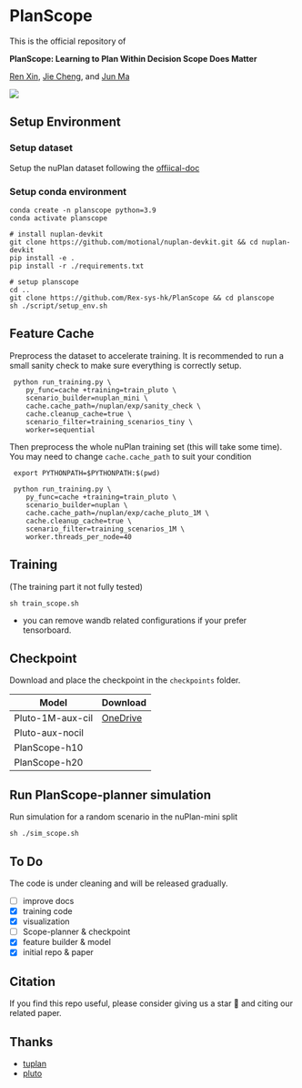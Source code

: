 # PlanScope

This is the official repository of

**PlanScope: Learning to Plan Within Decision Scope Does Matter**

[Ren Xin](https://rex-sys-hk.github.io), [Jie Cheng](https://jchengai.github.io/), and [Jun Ma](https://personal.hkust-gz.edu.cn/junma/index.html)


<p align="left">
<a href="https://rex-sys-hk.github.io">
<img src="https://img.shields.io/badge/Project-Page-blue?style=flat">
</a>
<!--<a href='https://arxiv.org/abs/2404.14327' style='padding-left: 0.5rem;'>
    <img src='https://img.shields.io/badge/arXiv-PDF-red?style=flat&logo=arXiv&logoColor=wihte' alt='arXiv PDF'>
</a>-->
</p>

## Setup Environment

### Setup dataset

Setup the nuPlan dataset following the [offiical-doc](https://nuplan-devkit.readthedocs.io/en/latest/dataset_setup.html)

### Setup conda environment

```
conda create -n planscope python=3.9
conda activate planscope

# install nuplan-devkit
git clone https://github.com/motional/nuplan-devkit.git && cd nuplan-devkit
pip install -e .
pip install -r ./requirements.txt

# setup planscope
cd ..
git clone https://github.com/Rex-sys-hk/PlanScope && cd planscope
sh ./script/setup_env.sh
```

## Feature Cache

Preprocess the dataset to accelerate training. It is recommended to run a small sanity check to make sure everything is correctly setup.

```
 python run_training.py \
    py_func=cache +training=train_pluto \
    scenario_builder=nuplan_mini \
    cache.cache_path=/nuplan/exp/sanity_check \
    cache.cleanup_cache=true \
    scenario_filter=training_scenarios_tiny \
    worker=sequential
```

Then preprocess the whole nuPlan training set (this will take some time). You may need to change `cache.cache_path` to suit your condition

```
 export PYTHONPATH=$PYTHONPATH:$(pwd)

 python run_training.py \
    py_func=cache +training=train_pluto \
    scenario_builder=nuplan \
    cache.cache_path=/nuplan/exp/cache_pluto_1M \
    cache.cleanup_cache=true \
    scenario_filter=training_scenarios_1M \
    worker.threads_per_node=40
```

## Training

(The training part it not fully tested)

```
sh train_scope.sh
```

- you can remove wandb related configurations if your prefer tensorboard.


## Checkpoint

Download and place the checkpoint in the `checkpoints` folder.

| Model            | Download |
| ---------------- | -------- |
| Pluto-1M-aux-cil | [OneDrive](https://hkustconnect-my.sharepoint.com/:u:/g/personal/jchengai_connect_ust_hk/EaFpLwwHFYVKsPVLH2nW5nEBNbPS7gqqu_Rv2V1dzODO-Q?e=LAZQcI)    |
| Pluto-aux-nocil  |          |
| PlanScope-h10    |          |
| PlanScope-h20    |          |

## Run PlanScope-planner simulation

Run simulation for a random scenario in the nuPlan-mini split

```
sh ./sim_scope.sh
```


## To Do

The code is under cleaning and will be released gradually.

- [ ] improve docs
- [x] training code
- [x] visualization
- [ ] Scope-planner & checkpoint
- [x] feature builder & model
- [x] initial repo & paper

## Citation

If you find this repo useful, please consider giving us a star 🌟 and citing our related paper.

<!--```bibtex
@article{cheng2024pluto,
  title={PLUTO: Pushing the Limit of Imitation Learning-based Planning for Autonomous Driving},
  author={Cheng, Jie and Chen, Yingbing and Chen, Qifeng},
  journal={arXiv preprint arXiv:2404.14327},
  year={2024}
}
```-->

## Thanks
- [tuplan](https://github.com/autonomousvision/tuplan_garage)
- [pluto](https://github.com/jchengai/pluto)
